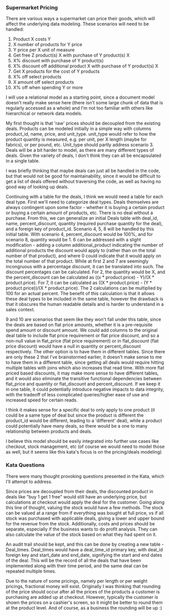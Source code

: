 ### Supermarket Pricing

There are various ways a supermarket can price their goods, which will affect the underlying data modeling. These scenarios will need to be handled:

1.  Product X costs Y
2.  X number of products for Y price
3.  Y price per X unit of measure
4.  Get free Z product(s) X with purchase of Y product(s) X
5.  X% discount with purchase of Y product(s)
6.  X% discount off additional product X with purchase of Y product(s) X
7.  Get X products for the cost of Y products
8.  X% off select products
9.  X amount off select products
10. X% off when spending Y or more

I will use a relational model as a starting point, since a document model doesn't really make sense here (there isn't some large chunk of data that is regularly accessed as a whole) and I'm not too familiar with others like hierarchical or network data models. 

My first thought is that 'raw' prices should be decoupled from the existing deals. Products can be modeled initially in a simple way with columns product_id, name, price, and unit_type. unit_type would refer to how the product quantity is measured, e.g. per unit, per X length (maybe for fabrics), or per pound, etc. Unit_type should partly address scenario 3. Deals will be a bit harder to model, as there are many different types of deals. Given the variety of deals, I don't think they can all be encapsulated in a single table. 

I was briefly thinking that maybe deals can just all be handled in the code, but that would not be good for maintainability, since it would be difficult to get a list of deals offered without traversing the code, as well as having no good way of looking up deals.

Continuing with a table for the deals, I think we would need a table for each deal type. First we'll need to categorize deal types. Deals themselves are always contingent upon some factor - whether it is buying a certain product or buying a certain amount of products, etc. There is no deal without a purchase. From this, we can generalize an initial Deals table with deal_id, name, percent_discount, quantity (required purchase quantity for the deal), and a foreign key of product_id. Scenario 4, 5, 8 will be handled by this initial table. With scenario 4, percent_discount would be 100%, and for scenario 8, quantity would be 1. 6 can be addressed with a slight modification - adding a column additional_product indicating the number of additional products the discount would apply to (rather than on the total number of that product), and where 0 could indicate that it would apply on the total number of that product. While at first 2 and 7 are seemingly incongruous with a percentage discount, it can be translated into such. The discount percentages can be calculated. For 2, the quantity would be X, and the percent_discount can be calculated as ((x * product.price) - Y)/(X * product.price). For 7, it can be calculated as ((X * product.price) - (Y * product.price))/(X * product.price). The 2 calculations can be multiplied by 100 for an actual percent. The benefit of this calculation is that it allows these deal types to be included in the same table, however the drawback is that it obscures the human readable details and is harder to understand in a sales context.

9 and 10 are scenarios that seem like they won't fall under this table, since the deals are based on flat price amounts, whether it is a pre-requisite spend amount or discount amount. We could add columns to the original deal table to include flat price requirement or flat price discount, and so a non-null value in flat_price (flat price requirement) or in flat_discount (flat price discount) would have a null in quantity or percent_discount respectively. The other option is to have them in different tables. Since there are only these 2 that I've brainstormed earlier, it doesn't make sense to me to have them in a different table, since getting all deals would require hitting multiple tables with joins which also increases that read time. With more flat priced based discounts, it may make more sense to have different tables, and it would also eliminate the transitive functional dependencies between flat_price and quantity or flat_discount and percent_discount. If we keep it in one table, it could potentially introduce negative impacts to data integrity, with the tradeoff of less complicated queries/higher ease of use and increased speed for certain reads.

I think it makes sense for a specific deal to only apply to one product (it could be a same type of deal but since the product is different the product_id would be different, leading to a 'different' deal), while a product could potentially have many deals, so there would be a one to many relationship between products and deals.

I believe this model should be easily integrated into further use cases like checkout, stock management, etc (of course we would need to model those as well, but it seems like this kata's focus is on the pricing/deals modeling)

### Kata Questions

There were many thought provoking questions presented in the Kata, which I'll attempt to address. 

Since prices are decoupled from their deals, the discounted product in deals like "buy 1 get 1 free" would still have an underlying price, but calculations at checkout would apply the deal for the customer. Going along this line of thought, valuing the stock would have a few methods. The stock can be valued at a range from if everything was bought at full price, vs if all stock was purchased with applicable deals, giving a lower and upper bound for the revenue from the stock. Additionally, costs and prices should be separate, especially if the business wants to do profit analysis. They can also calculate the value of the stock based on what they had spent on it. 

An audit trail should be kept, and this can be done by creating a new table - Deal_times. Deal_times would have a deal_time_id primary key, with deal_id foreign key and start_date and end_date, signifying the start and end dates of the deal. This will be the record of all the deals that have been implemented along with their time period, and the same deal can be repeated multiple times. 

Due to the nature of some pricings, namely per length or per weight pricings, fractional money will exist. Originally I was thinking that rounding of the price should occur after all the prices of the products a customer is purchasing are added up at checkout. However, typically the customer is shown the prices on a cashier's screen, so it might be better to round them at the product level. And of course, as a business the rounding will be up :)


